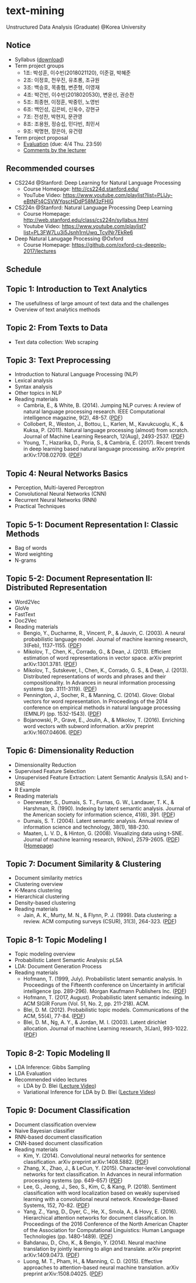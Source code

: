 # text-mining
Unstructured Data Analysis (Graduate) @Korea University

## Notice
* Syllabus ([download](https://github.com/pilsung-kang/text-mining/blob/master/2019_Spring_Unstructured%20Data%20Analysis.pdf))
* Term project groups
  * 1조: 박성훈, 이수빈(2018021120), 이준걸, 박혜준
  * 2조: 이정호, 천우진, 유초롱, 조규원
  * 3조: 백승호, 목충협, 변준형, 이영재
  * 4조: 박건빈, 이수빈(2018020530), 변윤선, 권순찬
  * 5조: 최종현, 이정훈, 박중민, 노영빈
  * 6조: 백인성, 김은비, 신욱수, 강현규
  * 7조: 전성찬, 박현지, 문관영
  * 8조: 조용원, 정승섭, 민다빈, 최민서
  * 9조: 박명현, 장은아, 유건령 
* Term project proposal
  * [Evaluation](https://forms.gle/YhiziBFyDZX68uzr7) (due: 4/4 Thu. 23:59)
  * [Comments by the lecturer](https://www.dropbox.com/s/tn6a17yp5bz0yq3/Term%20Project%20Proposal%20%ED%8F%89%EA%B0%80%ED%91%9C_%EB%B0%B0%ED%8F%AC%EC%9A%A9.pdf?dl=0)

## Recommended courses
  * CS224d @Stanford: Deep Learning for Natural Language Processing
    * Course Homepage: http://cs224d.stanford.edu/
    * YouTube Video: https://www.youtube.com/playlist?list=PLlJy-eBtNFt4CSVWYqscHDdP58M3zFHIG
  * CS224n @Stanford: Natural Language Processing Deep Learning
    * Course Homepage: http://web.stanford.edu/class/cs224n/syllabus.html
    * Youtube Video: https://www.youtube.com/playlist?list=PL3FW7Lu3i5Jsnh1rnUwq_TcylNr7EkRe6
  * Deep Natural Lanugage Processing @Oxford
    * Course Homepage: https://github.com/oxford-cs-deepnlp-2017/lectures

## Schedule
## Topic 1: Introduction to Text Analytics
* The usefullness of large amount of text data and the challenges
* Overview of text analytics methods

## Topic 2: From Texts to Data
* Text data collection: Web scraping

## Topic 3: Text Preprocessing
* Introduction to Natural Language Processing (NLP)
* Lexical analysis
* Syntax analysis
* Other topics in NLP
* Reading materials
  * Cambria, E., & White, B. (2014). Jumping NLP curves: A review of natural language processing research. IEEE Computational intelligence magazine, 9(2), 48-57. ([PDF](http://ieeexplore.ieee.org/abstract/document/6786458/))
  * Collobert, R., Weston, J., Bottou, L., Karlen, M., Kavukcuoglu, K., & Kuksa, P. (2011). Natural language processing (almost) from scratch. Journal of Machine Learning Research, 12(Aug), 2493-2537. ([PDF](http://www.jmlr.org/papers/volume12/collobert11a/collobert11a.pdf))
  * Young, T., Hazarika, D., Poria, S., & Cambria, E. (2017). Recent trends in deep learning based natural language processing. arXiv preprint arXiv:1708.02709. ([PDF](https://arxiv.org/pdf/1708.02709.pdf))

## Topic 4: Neural Networks Basics
* Perception, Multi-layered Perceptron
* Convolutional Neural Networks (CNN)
* Recurrent Neural Networks (RNN)
* Practical Techniques

## Topic 5-1: Document Representation I: Classic Methods
* Bag of words
* Word weighting
* N-grams

## Topic 5-2: Document Representation II: Distributed Representation
* Word2Vec
* GloVe
* FastText
* Doc2Vec
* Reading materials
  * Bengio, Y., Ducharme, R., Vincent, P., & Jauvin, C. (2003). A neural probabilistic language model. Journal of machine learning research, 3(Feb), 1137-1155. ([PDF](http://www.jmlr.org/papers/volume3/bengio03a/bengio03a.pdf))
  * Mikolov, T., Chen, K., Corrado, G., & Dean, J. (2013). Efficient estimation of word representations in vector space. arXiv preprint arXiv:1301.3781. ([PDF](https://arxiv.org/pdf/1301.3781.pdf))
  * Mikolov, T., Sutskever, I., Chen, K., Corrado, G. S., & Dean, J. (2013). Distributed representations of words and phrases and their compositionality. In Advances in neural information processing systems (pp. 3111-3119). ([PDF](http://papers.nips.cc/paper/5021-distributed-representations-of-words-and-phrases-and-their-compositionality.pdf))
  * Pennington, J., Socher, R., & Manning, C. (2014). Glove: Global vectors for word representation. In Proceedings of the 2014 conference on empirical methods in natural language processing (EMNLP) (pp. 1532-1543). ([PDF](http://www.aclweb.org/anthology/D14-1162))
  * Bojanowski, P., Grave, E., Joulin, A., & Mikolov, T. (2016). Enriching word vectors with subword information. arXiv preprint arXiv:1607.04606. ([PDF](https://arxiv.org/pdf/1607.04606.pdf))

## Topic 6: Dimensionality Reduction
* Dimensionality Reduction
* Supervised Feature Selection
* Unsupervised Feature Extraction: Latent Semantic Analysis (LSA) and t-SNE
* R Example
* Reading materials
  * Deerwester, S., Dumais, S. T., Furnas, G. W., Landauer, T. K., & Harshman, R. (1990). Indexing by latent semantic analysis. Journal of the American society for information science, 41(6), 391. ([PDF](http://lsa.colorado.edu/papers/JASIS.lsi.90.pdf))
  * Dumais, S. T. (2004). Latent semantic analysis. Annual review of information science and technology, 38(1), 188-230.
  * Maaten, L. V. D., & Hinton, G. (2008). Visualizing data using t-SNE. Journal of machine learning research, 9(Nov), 2579-2605. ([PDF](http://www.jmlr.org/papers/volume9/vandermaaten08a/vandermaaten08a.pdf)) ([Homepage](https://lvdmaaten.github.io/tsne/))

## Topic 7: Document Similarity & Clustering
* Document similarity metrics
* Clustering overview
* K-Means clustering
* Hierarchical clustering
* Density-based clustering
* Reading materials
  * Jain, A. K., Murty, M. N., & Flynn, P. J. (1999). Data clustering: a review. ACM computing surveys (CSUR), 31(3), 264-323. ([PDF](http://dataclustering.cse.msu.edu/papers/MSU-CSE-00-16.pdf))

## Topic 8-1: Topic Modeling I
* Topic modeling overview
* Probabilistic Latent Semantic Analysis: pLSA
* LDA: Document Generation Process
* Reading materials
  * Hofmann, T. (1999, July). Probabilistic latent semantic analysis. In Proceedings of the Fifteenth conference on Uncertainty in artificial intelligence (pp. 289-296). Morgan Kaufmann Publishers Inc. ([PDF](http://www.iro.umontreal.ca/~nie/IFT6255/Hofmann-UAI99.pdf))
  * Hofmann, T. (2017, August). Probabilistic latent semantic indexing. In ACM SIGIR Forum (Vol. 51, No. 2, pp. 211-218). ACM.
  * Blei, D. M. (2012). Probabilistic topic models. Communications of the ACM, 55(4), 77-84. ([PDF](http://delivery.acm.org/10.1145/2140000/2133826/p77-blei.pdf?ip=175.114.11.68&id=2133826&acc=OPEN&key=4D4702B0C3E38B35%2E4D4702B0C3E38B35%2E4D4702B0C3E38B35%2E6D218144511F3437&__acm__=1524148444_1a7687d674528eeabc9a97afa2db5a29))
  * Blei, D. M., Ng, A. Y., & Jordan, M. I. (2003). Latent dirichlet allocation. Journal of machine Learning research, 3(Jan), 993-1022. ([PDF](http://www.jmlr.org/papers/volume3/blei03a/blei03a.pdf))

## Topic 8-2: Topic Modeling II
* LDA Inference: Gibbs Sampling
* LDA Evaluation
* Recommended video lectures
  * LDA by D. Blei ([Lecture Video](http://videolectures.net/mlss09uk_blei_tm/))
  * Variational Inference for LDA by D. Blei ([Lecture Video](https://www.youtube.com/watch?v=Dv86zdWjJKQ&t=113s))

## Topic 9: Document Classification
* Document classification overview
* Naive Bayesian classifier
* RNN-based document classification
* CNN-based document classification
* Reading materials
  * Kim, Y. (2014). Convolutional neural networks for sentence classification. arXiv preprint arXiv:1408.5882. ([PDF](http://www.aclweb.org/anthology/D14-1181))
  * Zhang, X., Zhao, J., & LeCun, Y. (2015). Character-level convolutional networks for text classification. In Advances in neural information processing systems (pp. 649-657) ([PDF](https://arxiv.org/pdf/1509.01626.pdf))
  * Lee, G., Jeong, J., Seo, S., Kim, C, & Kang, P. (2018). Sentiment classification with word localization based on weakly supervised learning with a convolutional neural network. Knowledge-Based Systems, 152, 70-82. ([PDF](https://www.sciencedirect.com/science/article/pii/S0950705118301710))
  * Yang, Z., Yang, D., Dyer, C., He, X., Smola, A., & Hovy, E. (2016). Hierarchical attention networks for document classification. In Proceedings of the 2016 Conference of the North American Chapter of the Association for Computational Linguistics: Human Language Technologies (pp. 1480-1489). ([PDF](http://www.aclweb.org/anthology/N16-1174))
  * Bahdanau, D., Cho, K., & Bengio, Y. (2014). Neural machine translation by jointly learning to align and translate. arXiv preprint arXiv:1409.0473. ([PDF](https://arxiv.org/pdf/1409.0473.pdf))
  * Luong, M. T., Pham, H., & Manning, C. D. (2015). Effective approaches to attention-based neural machine translation. arXiv preprint arXiv:1508.04025. ([PDF](https://arxiv.org/pdf/1508.04025.pdf))
  


